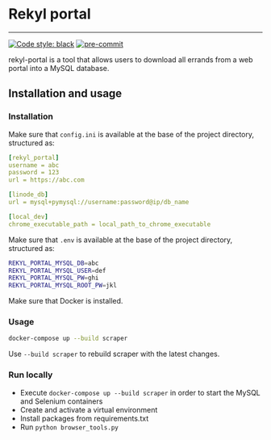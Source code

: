 # Rekyl portal

---

[![Code style: black](https://img.shields.io/badge/code%20style-black-000000.svg)](https://github.com/psf/black)
[![pre-commit](https://img.shields.io/badge/pre--commit-enabled-brightgreen?logo=pre-commit&logoColor=white)](https://github.com/pre-commit/pre-commit)

rekyl-portal is a tool that allows users to download all errands from a web portal into a MySQL database.

## Installation and usage
### Installation
Make sure that `config.ini` is available at the base of the project directory, structured as:
```yaml
[rekyl_portal]
username = abc
password = 123
url = https://abc.com

[linode_db]
url = mysql+pymysql://username:password@ip/db_name

[local_dev]
chrome_executable_path = local_path_to_chrome_executable
```
Make sure that `.env` is available at the base of the project directory, structured as:
```bash
REKYL_PORTAL_MYSQL_DB=abc
REKYL_PORTAL_MYSQL_USER=def
REKYL_PORTAL_MYSQL_PW=ghi
REKYL_PORTAL_MYSQL_ROOT_PW=jkl
```


Make sure that Docker is installed.


### Usage

```bash
docker-compose up --build scraper
```

Use `--build scraper` to rebuild scraper with the latest changes.

### Run locally
- Execute `docker-compose up --build scraper` in order to start the MySQL and Selenium containers
- Create and activate a virtual environment
- Install packages from requirements.txt
- Run `python browser_tools.py`
